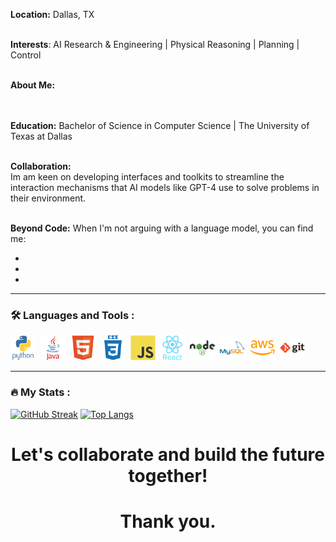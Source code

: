 **Location:** Dallas, TX
<br>
<br>

**Interests**: AI Research & Engineering | Physical Reasoning | Planning | Control
<br>
<br>

**About Me:**  
<br>
<br>

**Education:** 
Bachelor of Science in Computer Science | The University of Texas at Dallas
<br>
<br>

**Collaboration:**  
Im am keen on developing interfaces and toolkits to streamline the interaction mechanisms that AI models like GPT-4 use to solve problems in their environment.
<br>
<br>

**Beyond Code:**
When I'm not arguing with a language model, you can find me:

-   
-  
- 

---

### :hammer_and_wrench: Languages and Tools :

<div>
  <img src="https://github.com/devicons/devicon/blob/master/icons/python/python-original-wordmark.svg" title="Python" alt="Python" width="40" height="40"/>&nbsp;
  <img src="https://github.com/devicons/devicon/blob/master/icons/java/java-original-wordmark.svg" title="Java" alt="Java" width="40" height="40"/>&nbsp;
  <img src="https://github.com/devicons/devicon/blob/master/icons/html5/html5-original.svg" title="HTML5" alt="HTML" width="40" height="40"/>&nbsp;
  <img src="https://github.com/devicons/devicon/blob/master/icons/css3/css3-plain-wordmark.svg"  title="CSS3" alt="CSS" width="40" height="40"/>&nbsp;
  <img src="https://github.com/devicons/devicon/blob/master/icons/javascript/javascript-original.svg" title="JavaScript" alt="JavaScript" width="40" height="40"/>&nbsp;
  <img src="https://github.com/devicons/devicon/blob/master/icons/react/react-original-wordmark.svg" title="React" alt="React" width="40" height="40"/>&nbsp;
  <img src="https://github.com/devicons/devicon/blob/master/icons/nodejs/nodejs-original-wordmark.svg" title="NodeJS" alt="NodeJS" width="40" height="40"/>&nbsp;
  <img src="https://github.com/devicons/devicon/blob/master/icons/mysql/mysql-original-wordmark.svg" title="MySQL"  alt="MySQL" width="40" height="40"/>&nbsp;
  <img src="https://github.com/devicons/devicon/blob/master/icons/amazonwebservices/amazonwebservices-plain-wordmark.svg" title="AWS" alt="AWS" width="40" height="40"/>&nbsp;
  <img src="https://github.com/devicons/devicon/blob/master/icons/git/git-original-wordmark.svg" title="Git" **alt="Git" width="40" height="40"/>
</div>

---

### :fire: My Stats :
[![GitHub Streak](http://github-readme-streak-stats.herokuapp.com?user=chaseScallons&theme=dark&background=000000)](https://git.io/streak-stats)
[![Top Langs](https://github-readme-stats.vercel.app/api/top-langs/?username=chaseScallons&layout=compact&theme=vision-friendly-dark)](https://github.com/anuraghazra/github-readme-stats)

<div id="footer" align="center">
  <h1>Let's collaborate and build the future together!</h1>
  <h1>Thank you.</h1>
</div>



